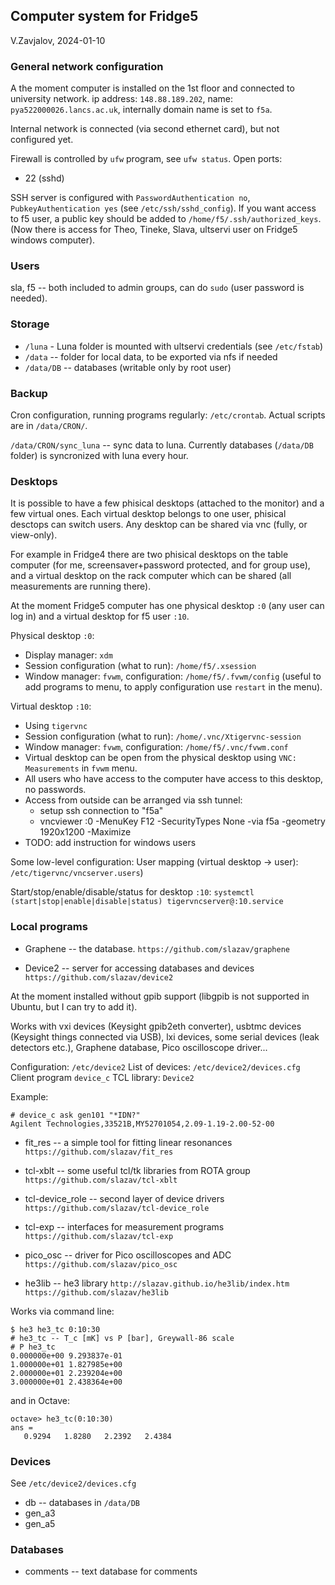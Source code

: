 ## Computer system for Fridge5

V.Zavjalov, 2024-01-10

### General network configuration

A the moment computer is installed on the 1st floor and connected to
university network. ip address: `148.88.189.202`, name:
`pya522000026.lancs.ac.uk`, internally domain name is set to `f5a`.

Internal network is connected (via second ethernet card),
but not configured yet.

Firewall is controlled by `ufw` program, see `ufw status`.
Open ports:
 - 22 (sshd)

SSH server is configured with `PasswordAuthentication no`,
`PubkeyAuthentication yes` (see `/etc/ssh/sshd_config`).
If you want access to f5 user, a public key should be added to
`/home/f5/.ssh/authorized_keys`.
(Now there is access for Theo, Tineke, Slava, ultservi user on Fridge5
windows computer).

### Users

sla, f5 -- both included to admin groups, can do `sudo` (user password is
needed).

### Storage

- `/luna` - Luna folder is mounted with ultservi credentials (see `/etc/fstab`)
- `/data` -- folder for local data, to be exported via nfs if needed
- `/data/DB` -- databases (writable only by root user)

### Backup

Cron configuration, running programs regularly: `/etc/crontab`.
Actual scripts are in `/data/CRON/`.

`/data/CRON/sync_luna` -- sync data to luna. Currently databases
(`/data/DB` folder) is syncronized with luna every hour.

### Desktops

It is possible to have a few phisical desktops (attached to the monitor)
and a few virtual ones. Each virtual desktop belongs to one user,
phisical desctops can switch users. Any desktop can be shared via vnc
(fully, or view-only).

For example in Fridge4 there are two phisical desktops on the table
computer (for me, screensaver+password protected, and for group use), and
a virtual desktop on the rack computer which can be shared (all
measurements are running there).

At the moment Fridge5 computer has one physical desktop `:0` (any user can log in)
and a virtual desktop for f5 user `:10`.

Physical desktop `:0`:
- Display manager: `xdm`
- Session configuration (what to run): `/home/f5/.xsession`
- Window manager: `fvwm`, configuration: `/home/f5/.fvwm/config`
 (useful to add programs to menu, to apply configuration use `restart` in the menu).

Virtual desktop `:10`:
- Using `tigervnc`
- Session configuration (what to run): `/home/.vnc/Xtigervnc-session`
- Window manager: `fvwm`, configuration: `/home/f5/.vnc/fvwm.conf`
- Virtual desktop can be open from the physical desktop using `VNC: Measurements` in `fvwm` menu.
- All users who have access to the computer have access to this desktop, no passwords.
- Access from outside can be arranged via ssh tunnel:
    - setup ssh connection to "f5a"
    - vncviewer :0 -MenuKey F12 -SecurityTypes None -via f5a -geometry 1920x1200 -Maximize
- TODO: add instruction for windows users

Some low-level configuration:
User mapping (virtual desktop -> user):
  `/etc/tigervnc/vncserver.users`)

Start/stop/enable/disable/status for desktop `:10`:
  `systemctl (start|stop|enable|disable|status) tigervncserver@:10.service`


### Local programs

* Graphene -- the database.
`https://github.com/slazav/graphene`

* Device2 -- server for accessing databases and devices
`https://github.com/slazav/device2`

At the moment installed without gpib support (libgpib is not supported in
Ubuntu, but I can try to add it).

Works with vxi devices (Keysight gpib2eth converter), usbtmc devices
(Keysight things connected via USB), lxi devices, some serial devices
(leak detectors etc.), Graphene database, Pico oscilloscope driver...

Configuration: `/etc/device2`
List of devices: `/etc/device2/devices.cfg`
Client program `device_c`
TCL library: `Device2`

Example:
```
# device_c ask gen101 "*IDN?"
Agilent Technologies,33521B,MY52701054,2.09-1.19-2.00-52-00
```

* fit_res -- a simple tool for fitting linear resonances
`https://github.com/slazav/fit_res`

* tcl-xblt -- some useful tcl/tk libraries from ROTA group
`https://github.com/slazav/tcl-xblt`

* tcl-device_role -- second layer of device drivers
`https://github.com/slazav/tcl-device_role`

* tcl-exp -- interfaces for measurement programs
`https://github.com/slazav/tcl-exp`

* pico_osc -- driver for Pico oscilloscopes and ADC
`https://github.com/slazav/pico_osc`

* he3lib -- he3 library
`http://slazav.github.io/he3lib/index.htm`
`https://github.com/slazav/he3lib`

Works via command line:
```
$ he3 he3_tc 0:10:30
# he3_tc -- T_c [mK] vs P [bar], Greywall-86 scale
# P he3_tc
0.000000e+00 9.293837e-01
1.000000e+01 1.827985e+00
2.000000e+01 2.239204e+00
3.000000e+01 2.438364e+00
```

and in Octave:
```
octave> he3_tc(0:10:30) 
ans =
   0.9294   1.8280   2.2392   2.4384
```

### Devices
See `/etc/device2/devices.cfg`

* db -- databases in `/data/DB`
* gen_a3
* gen_a5

### Databases

* comments -- text database for comments

